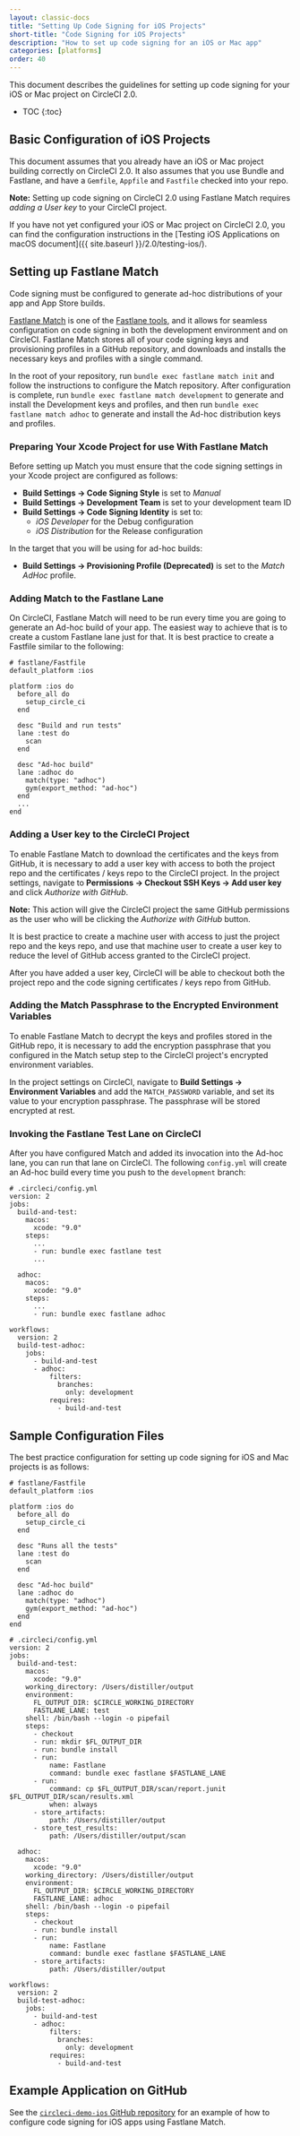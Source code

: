 ```yaml
---
layout: classic-docs
title: "Setting Up Code Signing for iOS Projects"
short-title: "Code Signing for iOS Projects"
description: "How to set up code signing for an iOS or Mac app"
categories: [platforms]
order: 40
---
```


This document describes the guidelines for setting up code signing
for your iOS or Mac project on CircleCI 2.0.

* TOC
{:toc}

## Basic Configuration of iOS Projects

This document assumes that you already have an iOS or Mac project building
correctly on CircleCI 2.0. It also assumes that you use Bundle and
Fastlane, and have a `Gemfile`, `Appfile` and `Fastfile` checked into
your repo.

**Note:** Setting up code signing on
CircleCI 2.0 using Fastlane Match requires *adding a User key* to your
CircleCI project.

If you have not yet configured your iOS or Mac project on CircleCI 2.0,
you can find the configuration instructions in the [Testing iOS Applications on macOS document]({{ site.baseurl }}/2.0/testing-ios/).

## Setting up Fastlane Match

Code signing must be configured to generate
ad-hoc distributions of your app and App Store builds.

[Fastlane Match](https://codesigning.guide/) is one of the [Fastlane
tools](https://fastlane.tools/), and it allows for seamless
configuration on code signing in both the development environment and on
CircleCI. Fastlane Match stores all of your code signing keys and
provisioning profiles in a GitHub repository, and downloads and installs
the necessary keys and profiles with a single command.

In the root of your repository, run `bundle exec fastlane match init`
and follow the instructions to configure the Match repository. After configuration is complete, run `bundle exec fastlane match development` to generate and
install the Development keys and profiles, and then run `bundle exec
fastlane match adhoc` to generate and install the Ad-hoc distribution
keys and profiles.

### Preparing Your Xcode Project for use With Fastlane Match

Before setting up Match you must ensure that the code signing
settings in your Xcode project are configured as follows:

* **Build Settings -> Code Signing Style** is set to *Manual*
* **Build Settings -> Development Team** is set to your development team ID
* **Build Settings -> Code Signing Identity** is set to:
  * *iOS Developer* for the Debug configuration
  * *iOS Distribution* for the Release configuration

In the target that you will be using for ad-hoc builds:
* **Build Settings -> Provisioning Profile (Deprecated)** is set to the
*Match AdHoc* profile.

### Adding Match to the Fastlane Lane

On CircleCI, Fastlane Match will need to be run every time you are
going to generate an Ad-hoc build of your app. The easiest way to
achieve that is to create a custom Fastlane lane just for that. It is best practice to create a Fastfile similar to the following:

```
# fastlane/Fastfile
default_platform :ios

platform :ios do
  before_all do
    setup_circle_ci
  end

  desc "Build and run tests"
  lane :test do
    scan
  end

  desc "Ad-hoc build"
  lane :adhoc do
    match(type: "adhoc")
    gym(export_method: "ad-hoc")
  end
  ...
end
```

### Adding a User key to the CircleCI Project

To enable Fastlane Match to download the certificates and the keys
from GitHub, it is necessary to add a user key with access to both the
project repo and the certificates / keys repo to the CircleCI project.
In the project settings, navigate to **Permissions -> Checkout SSH
Keys -> Add user key** and click *Authorize with GitHub*.

**Note:** This action will give the CircleCI project the
same GitHub permissions as the user who will be clicking the *Authorize
with GitHub* button.

It is best practice to create a machine user with access to just the
project repo and the keys repo, and use that machine user to create a
user key to reduce the level of GitHub access granted to the CircleCI project.

After you have added a user key, CircleCI will be able to checkout both the
project repo and the code signing certificates / keys repo from GitHub.

### Adding the Match Passphrase to the Encrypted Environment Variables

To enable Fastlane Match to decrypt the keys and profiles stored in
the GitHub repo, it is necessary to add the encryption passphrase that
you configured in the Match setup step to the CircleCI project's
encrypted environment variables.

In the project settings on CircleCI, navigate to **Build Settings ->
Environment Variables** and add the `MATCH_PASSWORD` variable, and set
its value to your encryption passphrase. The passphrase will be stored
encrypted at rest.

### Invoking the Fastlane Test Lane on CircleCI

After you have configured Match and added its invocation into the Ad-hoc
lane, you can run that lane on CircleCI. The following `config.yml` will
create an Ad-hoc build every time you push to the `development` branch:

```
# .circleci/config.yml
version: 2
jobs:
  build-and-test:
    macos:
      xcode: "9.0"
    steps:
      ...
      - run: bundle exec fastlane test
      ...

  adhoc:
    macos:
      xcode: "9.0"
    steps:
      ...
      - run: bundle exec fastlane adhoc

workflows:
  version: 2
  build-test-adhoc:
    jobs:
      - build-and-test
      - adhoc:
          filters:
            branches:
              only: development
          requires:
            - build-and-test
```

## Sample Configuration Files

The best practice configuration for setting up code signing for iOS and
Mac projects is as follows:

```
# fastlane/Fastfile
default_platform :ios

platform :ios do
  before_all do
    setup_circle_ci
  end

  desc "Runs all the tests"
  lane :test do
    scan
  end

  desc "Ad-hoc build"
  lane :adhoc do
    match(type: "adhoc")
    gym(export_method: "ad-hoc")
  end
end
```

```
# .circleci/config.yml
version: 2
jobs:
  build-and-test:
    macos:
      xcode: "9.0"
    working_directory: /Users/distiller/output
    environment:
      FL_OUTPUT_DIR: $CIRCLE_WORKING_DIRECTORY
      FASTLANE_LANE: test
    shell: /bin/bash --login -o pipefail
    steps:
      - checkout
      - run: mkdir $FL_OUTPUT_DIR
      - run: bundle install
      - run:
          name: Fastlane
          command: bundle exec fastlane $FASTLANE_LANE
      - run:
          command: cp $FL_OUTPUT_DIR/scan/report.junit $FL_OUTPUT_DIR/scan/results.xml
          when: always
      - store_artifacts:
          path: /Users/distiller/output
      - store_test_results:
          path: /Users/distiller/output/scan

  adhoc:
    macos:
      xcode: "9.0"
    working_directory: /Users/distiller/output
    environment:
      FL_OUTPUT_DIR: $CIRCLE_WORKING_DIRECTORY
      FASTLANE_LANE: adhoc
    shell: /bin/bash --login -o pipefail
    steps:
      - checkout
      - run: bundle install
      - run:
          name: Fastlane
          command: bundle exec fastlane $FASTLANE_LANE
      - store_artifacts:
          path: /Users/distiller/output

workflows:
  version: 2
  build-test-adhoc:
    jobs:
      - build-and-test
      - adhoc:
          filters:
            branches:
              only: development
          requires:
            - build-and-test
```

## Example Application on GitHub

See the [`circleci-demo-ios` GitHub repository](https://github.com/CircleCI-Public/circleci-demo-ios)
for an example of how to configure code signing for iOS apps using
Fastlane Match.

